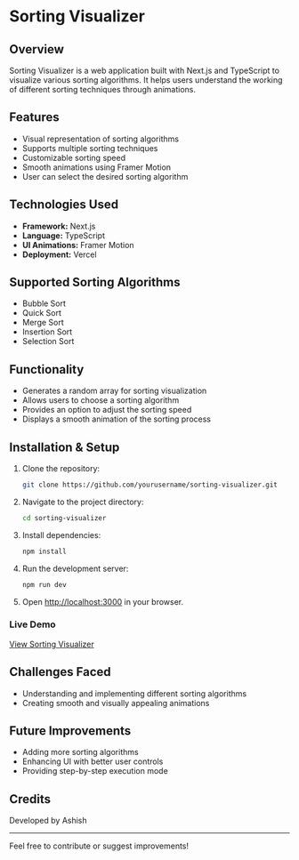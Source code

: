# Sorting Visualizer

## Overview
Sorting Visualizer is a web application built with Next.js and TypeScript to visualize various sorting algorithms. It helps users understand the working of different sorting techniques through animations.

## Features
- Visual representation of sorting algorithms
- Supports multiple sorting techniques
- Customizable sorting speed
- Smooth animations using Framer Motion
- User can select the desired sorting algorithm

## Technologies Used
- **Framework:** Next.js
- **Language:** TypeScript
- **UI Animations:** Framer Motion
- **Deployment:** Vercel

## Supported Sorting Algorithms
- Bubble Sort
- Quick Sort
- Merge Sort
- Insertion Sort
- Selection Sort

## Functionality
- Generates a random array for sorting visualization
- Allows users to choose a sorting algorithm
- Provides an option to adjust the sorting speed
- Displays a smooth animation of the sorting process

## Installation & Setup
1. Clone the repository:
   ```bash
   git clone https://github.com/yourusername/sorting-visualizer.git
   ```
2. Navigate to the project directory:
   ```bash
   cd sorting-visualizer
   ```
3. Install dependencies:
   ```bash
   npm install
   ```
4. Run the development server:
   ```bash
   npm run dev
   ```
5. Open [http://localhost:3000](http://localhost:3000) in your browser.


### Live Demo
[View Sorting Visualizer](https://sorting-visualizer-nu-nine.vercel.app/)

## Challenges Faced
- Understanding and implementing different sorting algorithms
- Creating smooth and visually appealing animations

## Future Improvements
- Adding more sorting algorithms
- Enhancing UI with better user controls
- Providing step-by-step execution mode

## Credits
Developed by Ashish

---
Feel free to contribute or suggest improvements!

